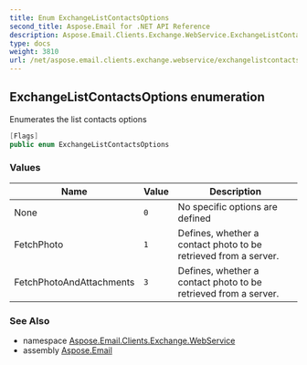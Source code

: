```yaml
---
title: Enum ExchangeListContactsOptions
second_title: Aspose.Email for .NET API Reference
description: Aspose.Email.Clients.Exchange.WebService.ExchangeListContactsOptions enum. Enumerates the list contacts options
type: docs
weight: 3810
url: /net/aspose.email.clients.exchange.webservice/exchangelistcontactsoptions/
---
```

## ExchangeListContactsOptions enumeration

Enumerates the list contacts options

```csharp
[Flags]
public enum ExchangeListContactsOptions
```

### Values

| Name | Value | Description |
| --- | --- | --- |
| None | `0` | No specific options are defined |
| FetchPhoto | `1` | Defines, whether a contact photo to be retrieved from a server. |
| FetchPhotoAndAttachments | `3` | Defines, whether a contact photo to be retrieved from a server. |

### See Also

* namespace [Aspose.Email.Clients.Exchange.WebService](../../aspose.email.clients.exchange.webservice/)
* assembly [Aspose.Email](../../)



